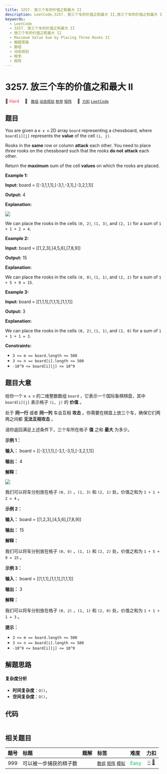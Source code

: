 ```yaml
---
title: 3257. 放三个车的价值之和最大 II
description: LeetCode,3257. 放三个车的价值之和最大 II,放三个车的价值之和最大 II,Maximum Value Sum by Placing Three Rooks II,解题思路,数组,动态规划,枚举,矩阵
keywords:
  - LeetCode
  - 3257. 放三个车的价值之和最大 II
  - 放三个车的价值之和最大 II
  - Maximum Value Sum by Placing Three Rooks II
  - 解题思路
  - 数组
  - 动态规划
  - 枚举
  - 矩阵
---
```


# 3257. 放三个车的价值之和最大 II

🔴 <font color=#ff334b>Hard</font>&emsp; 🔖&ensp; [`数组`](/tag/array.md) [`动态规划`](/tag/dynamic-programming.md) [`枚举`](/tag/enumeration.md) [`矩阵`](/tag/matrix.md)&emsp; 🔗&ensp;[`力扣`](https://leetcode.cn/problems/maximum-value-sum-by-placing-three-rooks-ii) [`LeetCode`](https://leetcode.com/problems/maximum-value-sum-by-placing-three-rooks-ii)

## 题目

You are given a `m x n` 2D array `board` representing a chessboard, where
`board[i][j]` represents the **value** of the cell `(i, j)`.

Rooks in the **same** row or column **attack** each other. You need to place
_three_ rooks on the chessboard such that the rooks **do not** **attack** each
other.

Return the **maximum** sum of the cell **values** on which the rooks are
placed.



**Example 1:**

**Input:** board = [[-3,1,1,1],[-3,1,-3,1],[-3,2,1,1]]

**Output:** 4

**Explanation:**

![](https://assets.leetcode.com/uploads/2024/08/08/rooks2.png)

We can place the rooks in the cells `(0, 2)`, `(1, 3)`, and `(2, 1)` for a sum
of `1 + 1 + 2 = 4`.

**Example 2:**

**Input:** board = [[1,2,3],[4,5,6],[7,8,9]]

**Output:** 15

**Explanation:**

We can place the rooks in the cells `(0, 0)`, `(1, 1)`, and `(2, 2)` for a sum
of `1 + 5 + 9 = 15`.

**Example 3:**

**Input:** board = [[1,1,1],[1,1,1],[1,1,1]]

**Output:** 3

**Explanation:**

We can place the rooks in the cells `(0, 2)`, `(1, 1)`, and `(2, 0)` for a sum
of `1 + 1 + 1 = 3`.



**Constraints:**

  * `3 <= m == board.length <= 500`
  * `3 <= n == board[i].length <= 500`
  * `-10^9 <= board[i][j] <= 10^9`


## 题目大意

给你一个 `m x n` 的二维整数数组 `board` ，它表示一个国际象棋棋盘，其中 `board[i][j]` 表示格子 `(i, j)` 的
**价值**  。

处于 **同一行**  或者 **同一列**  车会互相 **攻击**  。你需要在棋盘上放三个车，确保它们两两之间都 **无法互相攻击**  。

请你返回满足上述条件下，三个车所在格子 **值**  之和 **最大**  为多少。



**示例 1：**

**输入：** board = [[-3,1,1,1],[-3,1,-3,1],[-3,2,1,1]]

**输出：** 4

**解释：**

![](https://assets.leetcode.com/uploads/2024/08/08/rooks2.png)

我们可以将车分别放在格子 `(0, 2)` ，`(1, 3)` 和 `(2, 1)` 处，价值之和为 `1 + 1 + 2 = 4` 。

**示例 2：**

**输入：** board = [[1,2,3],[4,5,6],[7,8,9]]

**输出：** 15

**解释：**

我们可以将车分别放在格子 `(0, 0)` ，`(1, 1)` 和 `(2, 2)` 处，价值之和为 `1 + 5 + 9 = 15` 。

**示例 3：**

**输入：** board = [[1,1,1],[1,1,1],[1,1,1]]

**输出：** 3

**解释：**

我们可以将车分别放在格子 `(0, 2)` ，`(1, 1)` 和 `(2, 0)` 处，价值之和为 `1 + 1 + 1 = 3` 。



**提示：**

  * `3 <= m == board.length <= 500`
  * `3 <= n == board[i].length <= 500`
  * `-10^9 <= board[i][j] <= 10^9`


## 解题思路

#### 复杂度分析

- **时间复杂度**：`O()`，
- **空间复杂度**：`O()`，

## 代码

```javascript

```

## 相关题目

<!-- prettier-ignore -->
| 题号 | 标题 | 题解 | 标签 | 难度 | 力扣 |
| :------: | :------ | :------: | :------ | :------ | :------: |
| 999 | 可以被一步捕获的棋子数 |  |  [`数组`](/tag/array.md) [`矩阵`](/tag/matrix.md) [`模拟`](/tag/simulation.md) | <font color=#15bd66>Easy</font> | [🀄️](https://leetcode.cn/problems/available-captures-for-rook) [🔗](https://leetcode.com/problems/available-captures-for-rook) |